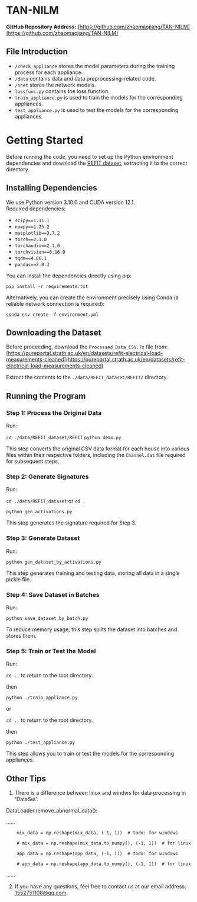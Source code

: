 
# TAN-NILM
**GitHub Repository Address:** [https://github.com/zhaomaojiang/TAN-NILM](https://github.com/zhaomaojiang/TAN-NILM)

## File Introduction
-   `/check_appliance` stores the model parameters during the training process for each appliance.
-   `/data` contains data and data preprocessing-related code.
-   `/nnet` stores the network models.
-   `lossfunc.py` contains the loss function.
-   `train_appliance.py` is used to train the models for the corresponding appliances.
-   `test_appliance.py` is used to test the models for the corresponding appliances.

# Getting Started
Before running the code, you need to set up the Python environment dependencies and download the [REFIT dataset](https://pureportal.strath.ac.uk/en/datasets/refit-electrical-load-measurements-cleaned), extracting it to the correct directory.

## Installing Dependencies
We use Python version 3.10.0 and CUDA version 12.1.  
Required dependencies:
-   `scipy==1.11.1`
-   `numpy==1.25.2`
-   `matplotlib==3.7.2`
-   `torch==2.1.0`
-   `torchaudio==2.1.0`
-   `torchvision==0.16.0`
-   `tqdm==4.66.1`
-   `pandas==2.0.3`

You can install the dependencies directly using pip:

`pip install -r requirements.txt` 

Alternatively, you can create the environment precisely using Conda (a reliable network connection is required):

`conda env create -f environment.yml` 

## Downloading the Dataset
Before proceeding, download the `Processed_Data_CSV.7z` file from:  
[https://pureportal.strath.ac.uk/en/datasets/refit-electrical-load-measurements-cleaned](https://pureportal.strath.ac.uk/en/datasets/refit-electrical-load-measurements-cleaned)

Extract the contents to the `./data/REFIT_dataset/REFIT/` directory.

## Running the Program

### Step 1: Process the Original Data
Run:

`cd ./data/REFIT_dataset/REFIT`
`python demo.py` 

This step converts the original CSV data format for each house into various files within their respective folders, including the `Channel.dat` file required for subsequent steps.

### Step 2: Generate Signatures
Run:

`cd ./data/REFIT_dataset`  or `cd .`

`python gen_activations.py` 

This step generates the signature required for Step 3.

### Step 3: Generate Dataset
Run:

`python gen_dataset_by_activations.py` 

This step generates training and testing data, storing all data in a single pickle file.

### Step 4: Save Dataset in Batches

Run:

`python save_dataset_by_batch.py` 

To reduce memory usage, this step splits the dataset into batches and stores them.

### Step 5: Train or Test the Model

Run:

`cd ..` to return to the root directory.

then

`python ./train_appliance.py` 

or

`cd ..` to return to the root directory.

then

`python ./test_appliance.py` 

This step allows you to train or test the models for the corresponding appliances.

## Other Tips
1. There is a difference between linux and windws for data processing in 'DataSet'.  

DataLoader.remove_abnormal_data():

……

        mix_data = np.reshape(mix_data, (-1, 1))  # todo: for windows
        
        # mix_data = np.reshape(mix_data.to_numpy(), (-1, 1))  # for linux
        
        app_data = np.reshape(app_data, (-1, 1))  # todo: for windows
        
        # app_data = np.reshape(app_data.to_numpy(), (-1, 1))  # for linux
        
……

2. If you have any questions, feel free to contact us at our email address: 1552751108@qq.com.
